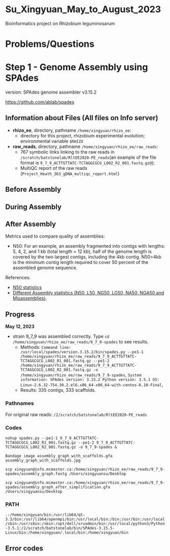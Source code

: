 # Su_Xingyuan_May_to_August_2023
Bioinformatics project on Rhizobium leguminosarum 

# Problems/Questions 

# Step 1 - Genome Assembly using SPAdes <br>
version: SPAdes genome assembler v3.15.2

https://github.com/ablab/spades

## Information about Files (All files on Info server)
- **rhizo_ee**, directory, pathname ``/home/xingyuan/rhizo_ee``: 
   - directory for this project, rhizobium experimental evolution; environmental variable ``$RHIZO`` <br>
- **raw_reads**, directory, pathname ``/home/xingyuan/rhizo_ee/raw_reads``: 
   - 767 symbolic links linking to the raw reads in ``/scratch/batstonelab/RltEE2020-PE_reads``(an example of the file format is ``9_7_9_ACTTGTTATC-TCTAGGCGCG_L002_R2_001.fastq.gz@``); 
   - MultiQC report of the raw reads (``Project_Heath_363_gDNA_multiqc_report.html``)

## Before Assembly

## During Assembly 

## After Assembly 
Metrics used to compare quality of assemblies:
- N50: For an example, an assembly fragmented into contigs with lengths: 5, 4, 2, and 1 kb (total length = 12 kb), half of the genome length is covered by the two largest contigs, including the 4kb contig. N50=4kb is the minimum contig length required to cover 50 percent of the assembled genome sequence.

References: 
- [N50 statistics](https://www.metagenomics.wiki/tools/assembly/n50) 
- [Different Assembly statistics (N50, L50, NG50, LG50, NA50, NGA50 and Misassemblies)](https://www.youtube.com/watch?v=ViXzKrQo25k). 

## Progress 
**May 12, 2023** <br>
- strain 9_7_9 was assembled correctly. Type ``cd /home/xingyuan/rhizo_ee/raw_reads/9_7_9-spades`` to see results. <br>
     - Methods: ``Command line: /usr/local/spades/version.3.15.2/bin/spades.py --pe1-1 /home/xingyuan/rhizo_ee/raw_reads/9_7_9_ACTTGTTATC-TCTAGGCGCG_L002_R1_001.fastq.gz --pe1-2 /home/xingyuan/rhizo_ee/raw_reads/9_7_9_ACTTGTTATC-TCTAGGCGCG_L002_R2_001.fastq.gz -o   /home/xingyuan/rhizo_ee/raw_reads/9_7_9-spades``, ``System information: SPAdes version: 3.15.2 Python version: 3.5.1 OS: Linux-2.6.32-754.30.2.el6.x86_64-x86_64-with-centos-6.10-Final``, 
     - Results: 335 contigs, 333 scaffolds. 

### Pathnames
For original raw reads: ``/2/scratch/batstonelab/RltEE2020-PE_reads``

### Codes
``nohup spades.py --pe1-1 9_7_9_ACTTGTTATC-TCTAGGCGCG_L002_R1_001.fastq.gz --pe1-2 9_7_9_ACTTGTTATC-TCTAGGCGCG_L002_R2_001.fastq.gz -o 9_7_9-spades &``

``Bandage image assembly_graph_with_scaffolds.gfa assembly_graph_with_scaffolds.jpg``

``scp xingyuan@info.mcmaster.ca:/home/xingyuan/rhizo_ee/raw_reads/9_7_9-spades/assembly_graph.fastg /Users/xingyuansu/Desktop``

``scp xingyuan@info.mcmaster.ca:/home/xingyuan/rhizo_ee/raw_reads/9_7_9-spades/assembly_graph_after_simplification.gfa /Users/xingyuansu/Desktop``

### PATH
``.:/home/xingyuan/bin:/usr/lib64/qt-3.3/bin:/usr/lib64/openmpi/bin:/usr/local/bin:/bin:/usr/bin:/usr/local/sbin:/usr/sbin:/sbin:/opt/dell/srvadmin/bin:/usr/local/python3/Python-3.5.1:/2/scratch/batstonelab/bin/SPAdes-3.15.5-Linux/bin:/home/xingyuan/.local/bin:/home/xingyuan/bin``

## Error codes 


